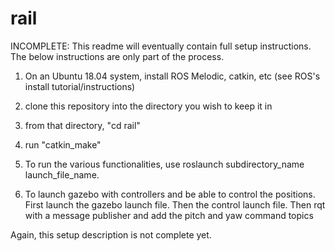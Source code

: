 # rail
INCOMPLETE: This readme will eventually contain full setup instructions. The below instructions are only part of the process.

1. On an Ubuntu 18.04 system, install ROS Melodic, catkin, etc (see ROS's install tutorial/instructions)

2. clone this repository into the directory you wish to keep it in
3. from that directory, "cd rail"
4. run "catkin_make"


5. To run the various functionalities, use roslaunch subdirectory_name launch_file_name.

6. To launch gazebo with controllers and be able to control the positions. First launch the gazebo launch file. Then the control launch file. Then rqt with a message publisher and add the pitch and yaw command topics

Again, this setup description is not complete yet.
